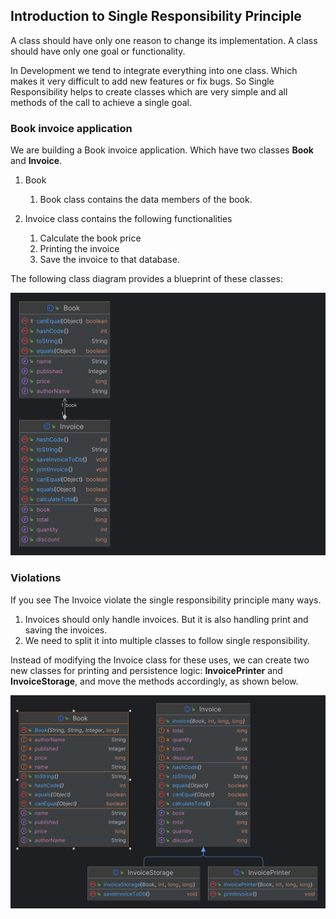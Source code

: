 ## Introduction to Single Responsibility Principle
A class should have only one reason to change its implementation. A class should have only one goal or functionality.

In Development we tend to integrate everything into one class. Which makes it very difficult to add new features or 
fix bugs. So Single Responsibility helps to create classes which are very simple and all methods of the call to
achieve a single goal.

### Book invoice application
We are building a Book invoice application. Which have two classes **Book** and **Invoice**.

1. Book 
    1. Book class contains the data members of the book.

2. Invoice class contains the following functionalities
   1. Calculate the book price
   2. Printing the invoice
   3. Save the invoice to that database.

The following class diagram provides a blueprint of these classes:

![](/single-responsibility/src/main/resources/bad.png "")

### Violations 
If you see The Invoice violate the single responsibility principle many ways.
1. Invoices should only handle invoices. But it is also handling print and saving the invoices.
2. We need to split it into multiple classes to follow single responsibility.

Instead of modifying the Invoice class for these uses, we can create two new classes for printing and persistence logic: 
**InvoicePrinter** and **InvoiceStorage**, and move the methods accordingly, as shown below.

![](/single-responsibility/src/main/resources/good.png "")



